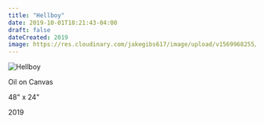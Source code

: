 ```yaml
---
title: "Hellboy"
date: 2019-10-01T18:21:43-04:00
draft: false
dateCreated: 2019
image: https://res.cloudinary.com/jakegibs617/image/upload/v1569968255/hellboy-web
---
```


![Hellboy](https://res.cloudinary.com/jakegibs617/image/upload/c_limit,f_auto,w_450,x_499,y_667/v1569968255/hellboy-web)

<div class="container">
	<div class="specs">
		<p>Oil on Canvas</p>
		<p>48" x 24"</p>
		<p>2019</p>
	</div>
</div>


